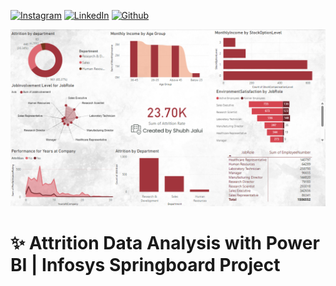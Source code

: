 <!-- social media connecting shield -->

[![Instagram][instagram-shield]][instagram-url]
[![LinkedIn][linkedin-shield]][linkedin-url]
[![Github][github-shield]][github-url]

![Screenshot](https://github.com/sJalui/Attrition-Review-Analysis/blob/main/Attrition%20Data.png?raw=true)

# ✨ Attrition Data Analysis with Power BI | Infosys Springboard Project

<!-- my social media links -->

[instagram-url]: https://www.instagram.com/s_jalui
[linkedin-url]: https://in.linkedin.com/in/shubh-jalui-1923b1259
[github-url]: https://www.github.com/sJalui
<!-- shield icon links -->

[instagram-shield]: https://img.shields.io/badge/-Instagram-black.svg?style=flat-square&logo=instagram&color=555&logoColor=white
[linkedin-shield]: https://img.shields.io/badge/-LinkedIn-black.svg?style=flat-square&logo=linkedin&colorB=555
[github-shield]: https://img.shields.io/badge/-Github-black.svg?style=flat-square&logo=github&color=555&logoColor=white






